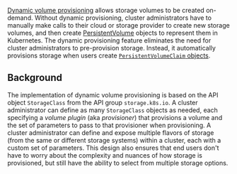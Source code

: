 [Dynamic volume provisioning](https://kubernetes.io/docs/concepts/storage/dynamic-provisioning/) allows storage volumes to be created on-demand. Without dynamic provisioning, cluster administrators have to manually make calls to their cloud or storage provider to create new storage volumes, and then create [PersistentVolume](PersistentVolume.md) objects to represent them in Kubernetes. The dynamic provisioning feature eliminates the need for cluster administrators to pre-provision storage. Instead, it automatically provisions storage when users create [`PersistentVolumeClaim` objects](https://kubernetes.io/docs/concepts/storage/persistent-volumes/).

## Background[](https://kubernetes.io/docs/concepts/storage/dynamic-provisioning/#background)

The implementation of dynamic volume provisioning is based on the API object `StorageClass` from the API group `storage.k8s.io`. A cluster administrator can define as many `StorageClass` objects as needed, each specifying a _volume plugin_ (aka _provisioner_) that provisions a volume and the set of parameters to pass to that provisioner when provisioning. A cluster administrator can define and expose multiple flavors of storage (from the same or different storage systems) within a cluster, each with a custom set of parameters. This design also ensures that end users don't have to worry about the complexity and nuances of how storage is provisioned, but still have the ability to select from multiple storage options.